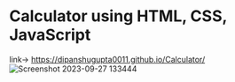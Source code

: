 # Calculator using HTML, CSS, JavaScript
link->  https://dipanshugupta0011.github.io/Calculator/
![Screenshot 2023-09-27 133444](https://github.com/dipanshugupta0011/Calculator/assets/131527196/2920ea12-1cab-4745-8953-bcdc8eb23a20)
